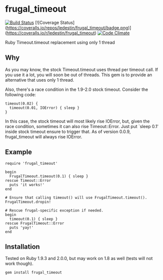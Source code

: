 frugal_timeout
==============

[![Build Status](https://travis-ci.org/ledestin/frugal_timeout.png)](https://travis-ci.org/ledestin/frugal_timeout)
[![Coverage Status] (https://coveralls.io/repos/ledestin/frugal_timeout/badge.png)] (https://coveralls.io/r/ledestin/frugal_timeout)
[![Code Climate](https://codeclimate.com/github/ledestin/frugal_timeout.png)](https://codeclimate.com/github/ledestin/frugal_timeout)

Ruby Timeout.timeout replacement using only 1 thread

## Why

As you may know, the stock Timeout.timeout uses thread per timeout call. If you
use it a lot, you will soon be out of threads. This gem is to provide an
alternative that uses only 1 thread.

Also, there's a race condition in the 1.9-2.0 stock timeout. Consider the
following code:
```
timeout(0.02) {
  timeout(0.01, IOError) { sleep }
}
```

In this case, the stock timeout will most likely rise IOError, but, given the
race condition, sometimes it can also rise Timeout::Error. Just put `sleep 0.1'
inside stock timeout ensure to trigger that. As of version 0.0.9, frugal_timeout
will always rise IOError.

## Example

```
require 'frugal_timeout'

begin
  FrugalTimeout.timeout(0.1) { sleep }
rescue Timeout::Error
  puts 'it works!'
end

# Ensure that calling timeout() will use FrugalTimeout.timeout().
FrugalTimeout.dropin!

# Rescue frugal-specific exception if needed.
begin
  timeout(0.1) { sleep }
rescue FrugalTimeout::Error
  puts 'yay!'
end
```

## Installation

Tested on Ruby 1.9.3 and 2.0.0, but may work on 1.8 as well (tests will not work
though).

```
gem install frugal_timeout
```
